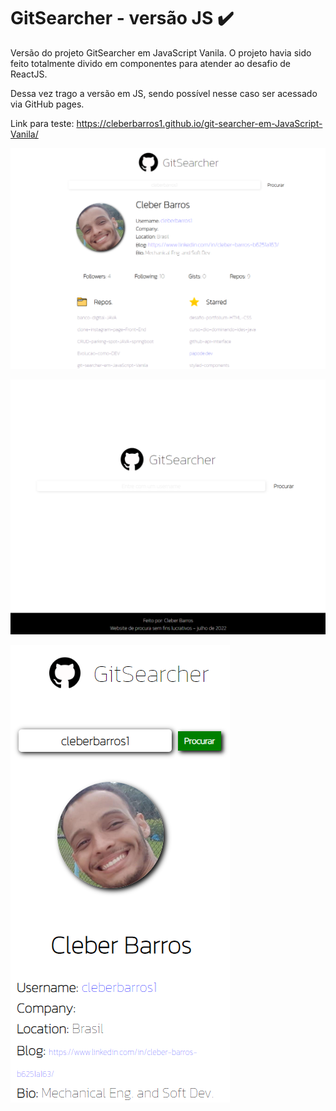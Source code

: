# GitSearcher - versão JS :heavy_check_mark:

Versão do projeto GitSearcher em JavaScript Vanila.
O projeto havia sido feito totalmente divido em componentes para atender ao desafio de ReactJS.

Dessa vez trago a versão em JS, sendo possível nesse caso ser acessado via GitHub pages.

Link para teste:
https://cleberbarros1.github.io/git-searcher-em-JavaScript-Vanila/



![img1](img1.PNG)

![img2](img2.PNG)



![img3](/img3.PNG)
